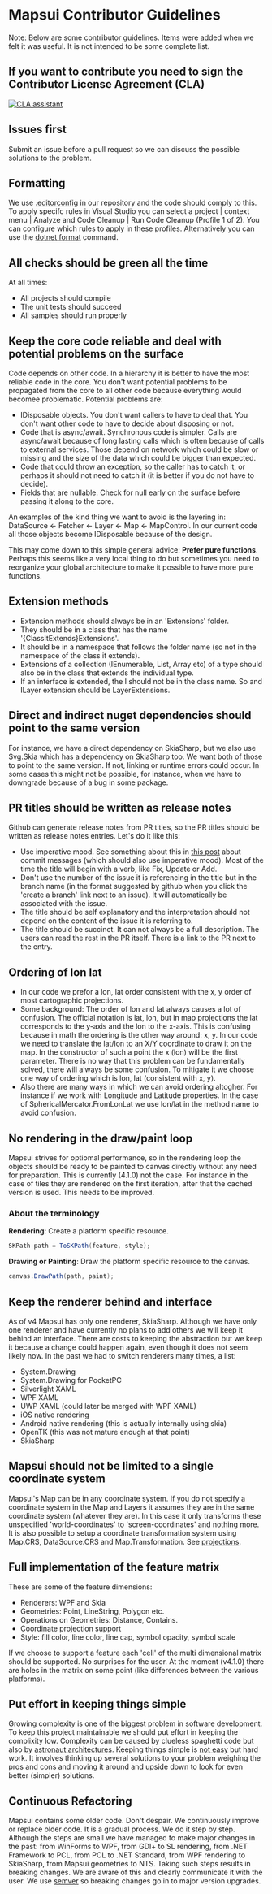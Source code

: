# Mapsui Contributor Guidelines

Note: Below are some contributor guidelines. Items were added when we felt it was useful. It is not intended to be some complete list.

## If you want to contribute you need to sign the Contributor License Agreement (CLA)

[![CLA assistant](https://cla-assistant.io/readme/badge/Mapsui/Mapsui)](https://cla-assistant.io/Mapsui/Mapsui)

## Issues first
Submit an issue before a pull request so we can discuss the possible solutions to the problem.

## Formatting
We use [.editorconfig](https://editorconfig.org) in our repository and the code should comply to this. To apply specifc rules in Visual Studio you can select a project | context menu | Analyze and Code Cleanup | Run Code Cleanup (Profile 1 of 2). You can configure which rules to apply in these profiles. Alternatively you can use the [dotnet format](https://learn.microsoft.com/en-us/dotnet/core/tools/dotnet-format) command.

## All checks should be green all the time
At all times:
- All projects should compile
- The unit tests should succeed
- All samples should run properly

## Keep the core code reliable and deal with potential problems on the surface
Code depends on other code. In a hierarchy it is better to have the most reliable code in the core. You don't want potential problems to be propagated from the core to all other code because everything would becomee problematic. Potential problems are:
- IDisposable objects. You don't want callers to have to deal that. You don't want other code to have to decide about disposing or not.
- Code that is async/await. Synchronous code is simpler. Calls are async/await because of long lasting calls which is often because of calls to external services. Those depend on network which could be slow or missing and the size of the data which could be bigger than expected.
- Code that could throw an exception, so the caller has to catch it, or perhaps it should not need to catch it (it is better if you do not have to decide).
- Fields that are nullable. Check for null early on the surface before passing it along to the core.

An examples of the kind thing we want to avoid is the layering in: DataSource <- Fetcher <- Layer <- Map <- MapControl. In our current code all those objects become IDisposable because of the design.

This may come down to this simple general advice: **Prefer pure functions**. Perhaps this seems like a very local thing to do but sometimes you need to reorganize your global architecture to make it possible to have more pure functions.

## Extension methods
- Extension methods should always be in an 'Extensions' folder. 
- They should be in a class that has the name '{ClassItExtends}Extensions'. 
- It should be in a namespace that follows the folder name (so not in the namespace of the class it extends).
- Extensions of a collection (IEnumerable, List, Array etc) of a type should also be in the class that extends the individual type.
- If an interface is extended, the I should not be in the class name. So and ILayer extension should be LayerExtensions.

## Direct and indirect nuget dependencies should point to the same version
For instance, we have a direct dependency on SkiaSharp, but we also use Svg.Skia which has a dependency on SkiaSharp too. We want both of those to point to the same version. If not, linking or runtime errors could occur. In some cases this might not be possible, for instance, when we have to downgrade because of a bug in some package.

## PR titles should be written as release notes
Github can generate release notes from PR titles, so the PR titles should be written as release notes entries. Let's do it like this:

- Use imperative mood. See something about this in [this post](https://www.freecodecamp.org/news/how-to-write-better-git-commit-messages/) about commit messages (which should also use imperative mood). Most of the time the title will begin with a verb, like Fix, Update or Add.
- Don't use the number of the issue it is referencing in the title but in the branch name (in the format suggested by github when you click the 'create a branch' link next to an issue). It will automatically be associated with the issue.
- The title should be self explanatory and the interpretation should not depend on the content of the issue it is referring to.
- The title should be succinct. It can not always be a full description. The users can read the rest in the PR itself. There is a link to the PR next to the entry.

## Ordering of lon lat
- In our code we prefor a lon, lat order consistent with the x, y order of most cartographic projections.
- Some background: The order of lon and lat always causes a lot of confusion. The official notation is lat, lon, but in map projections the lat corresponds to the y-axis and the lon to the x-axis. This is confusing because in math the ordering is the other way around: x, y. In our code we need to translate the lat/lon to an X/Y coordinate to draw it on the map. In the constructor of such a point the x (lon) will be the first parameter. There is no way that this problem can be fundamentally solved, there will always be some confusion. To mitigate it we choose one way of ordering which is lon, lat (consistent with x, y). 
- Also there are many ways in which we can avoid ordering altogher. For instance if we work with Longitude and Latitude properties. In the case of SphericalMercator.FromLonLat we use lon/lat in the method name to avoid confusion.

## No rendering in the draw/paint loop
Mapsui strives for optiomal performance, so in the rendering loop the objects should be ready to be painted to canvas directly without any need for preparation. This is currently (4.1.0) not the case. For instance in the case of tiles they are rendered on the first iteration, after that the cached version is used. This needs to be improved.
### About the terminology
**Rendering**: Create a platform specific resource.
```csharp
SKPath path = ToSKPath(feature, style);
```
**Drawing or Painting**: Draw the platform specific resource to the canvas.
```csharp
canvas.DrawPath(path, paint);
```

## Keep the renderer behind and interface
As of v4 Mapsui has only one renderer, SkiaSharp. Although we have only one renderer and have currently no plans to add others we will keep it behind an interface. There are costs to keeping the abstraction but we keep it because a change could happen again, even though it does not seem likely now. In the past we had to switch renderers many times, a list:

- System.Drawing
- System.Drawing for PocketPC
- Silverlight XAML
- WPF XAML
- UWP XAML (could later be merged with WPF XAML)
- iOS native rendering
- Android native rendering (this is actually internally using skia)
- OpenTK (this was not mature enough at that point)
- SkiaSharp

## Mapsui should not be limited to a single coordinate system
Mapsui's Map can be in any coordinate system. If you do not specify a coordinate system in the Map and Layers it assumes they are in the same coordinate system (whatever they are). In this case it only transforms these unspecified 'world-coordinates' to 'screen-coordinates' and nothing more. It is also possible to setup a coordinate transformation system using Map.CRS, DataSource.CRS and Map.Transformation. See [projections](projections.md).

## Full implementation of the feature matrix
These are some of the feature dimensions:

- Renderers: WPF and Skia
- Geometries: Point, LineString, Polygon etc.
- Operations on Geometries: Distance, Contains.
- Coordinate projection support
- Style: fill color, line color, line cap, symbol opacity, symbol scale 

If we choose to support a feature each 'cell' of the multi dimensional matrix should be supported. No surprises for the user. At the moment (v4.1.0) there are holes in the matrix on some point (like differences between the various platforms). 

## Put effort in keeping things simple
Growing complexity is one of the biggest problem in software development. To keep this project maintainable we should put effort in keeping the complixity low. Complexity can be caused by clueless spaghetti code but also by [astronaut architectures](https://www.joelonsoftware.com/2008/05/01/architecture-astronauts-take-over/). Keeping things simple is [not easy](https://www.infoq.com/presentations/Simple-Made-Easy) but hard work. It involves thinking up several solutions to your problem weighing the pros and cons and moving it around and upside down to look for even better (simpler) solutions. 

## Continuous Refactoring
Mapsui contains some older code. Don't despair. We continuously improve or replace older code. It is a gradual process. We do it step by step. Although the steps are small we have managed to make major changes in the past: from WinForms to WPF, from GDI+ to SL rendering, from .NET Framework to PCL, from PCL to .NET Standard, from WPF rendering to SkiaSharp, from Mapsui geometries to NTS. Taking such steps results in breaking changes. We are aware of this and clearly communicate it with the user. We use [semver](http://semver.org) so breaking changes go in to major version upgrades.
